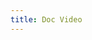 ```yaml
---
title: Doc Video
---
```


<doc-video playback-id="ADl6wSlpxTpJKym2OhPd2TQsB64nW01x5dygkSEAfNdU"></doc-video>
